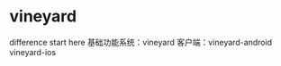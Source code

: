 vineyard
========

difference start here 
基础功能系统：vineyard
      客户端：vineyard-android
              vineyard-ios
              

